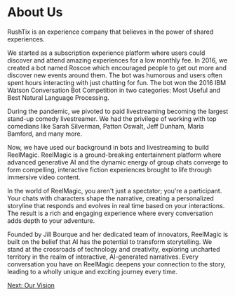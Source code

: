 # About Us

RushTix is an experience company that believes in the power of shared experiences. 

We started as a subscription experience platform where users could discover and attend amazing experiences for a low monthly fee. In 2016, we created a bot named Roscoe which encouraged people to get out more and discover new events around them. The bot was humorous and users often spent hours interacting with just chatting for fun. The bot won the 2016 IBM Watson Conversation Bot Competition in two categories: Most Useful and Best Natural Language Processing. 

During the pandemic, we pivoted to paid livestreaming becoming the largest stand-up comedy livestreamer. We had the privilege of working with top comedians like Sarah Silverman, Patton Oswalt, Jeff Dunham, Maria Bamford, and many more. 

Now, we have used our background in bots and livestreaming to build ReelMagic. ReelMagic is a ground-breaking entertainment platform where advanced generative AI and the dynamic energy of group chats converge to form compelling, interactive fiction experiences brought to life through immersive video content. 

In the world of ReelMagic, you aren't just a spectator; you're a participant. Your chats with characters shape the narrative, creating a personalized storyline that responds and evolves in real time based on your interactions. The result is a rich and engaging experience where every conversation adds depth to your adventure.

Founded by Jill Bourque and her dedicated team of innovators, ReelMagic is built on the belief that AI has the potential to transform storytelling. We stand at the crossroads of technology and creativity, exploring uncharted territory in the realm of interactive, AI-generated narratives. Every conversation you have on ReelMagic deepens your connection to the story, leading to a wholly unique and exciting journey every time.

[Next: Our Vision](https://github.com/rushtix/reelmagic/blob/main/docs/vision.md)
